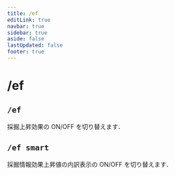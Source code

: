 ```yaml
---
title: /ef
editLink: true
navbar: true
sidebar: true
aside: false
lastUpdated: false
footer: true
---
```


# /ef <Badge type="info" text="SeichiAssist" />

## `/ef`

採掘上昇効果の ON/OFF を切り替えます．

## `/ef smart`

採掘情報効果上昇値の内訳表示の ON/OFF を切り替えます．
